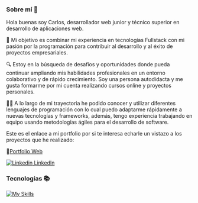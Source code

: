 <!--
**CarlosTarriasDiazWeb/CarlosTarriasDiazWeb** is a ✨ _special_ ✨ repository because its `README.md` (this file) appears on your GitHub profile.

Here are some ideas to get you started:

- 🔭 I’m currently working on ...
- 🌱 I’m currently learning ...
- 👯 I’m looking to collaborate on ...
- 🤔 I’m looking for help with ...
- 💬 Ask me about ...
- 📫 How to reach me: ...
- 😄 Pronouns: ...
- ⚡ Fun fact: ...
-->

### Sobre mí 👦

Hola buenas soy Carlos, desarrollador web junior y técnico superior en desarrollo de aplicaciones web.

🎯 
Mi objetivo es combinar mi experiencia en tecnologías Fullstack con 
mi pasión por la programación para contribuir al desarrollo 
y al éxito de proyectos empresariales. 

🔍 
Estoy en la búsqueda de desafíos y oportunidades donde 
pueda continuar ampliando mis habilidades profesionales en un entorno
colaborativo y de rápido crecimiento. 
Soy una persona autodidacta y me gusta formarme por mi cuenta 
realizando cursos online y proyectos personales. 

🧑‍💻 
A lo largo de mi trayectoria he podido conocer y utilizar 
diferentes lenguajes de programación con lo cual puedo adaptarme
rápidamente a nuevas tecnologías y frameworks, además, tengo 
experiencia trabajando en equipo usando metodologías ágiles para el desarrollo de software.

Este es el enlace a mi portfolio por si te interesa echarle un vistazo a
los proyectos que he realizado:

💼[Portfolio Web](https://carlos-tarrias.vercel.app/)

[![Linkedin](https://i.sstatic.net/gVE0j.png) LinkedIn](https://www.linkedin.com/in/carlostarrias)
&nbsp;

<!-- [Web Portfolio](https://carlos-tarrias-web-portfolio.vercel.app/) -->

### Tecnologías 📚
[![My Skills](https://skillicons.dev/icons?i=html,css,bootstrap,js,vue,angular,postgres,nodejs,prisma,express)](https://skillicons.dev)



